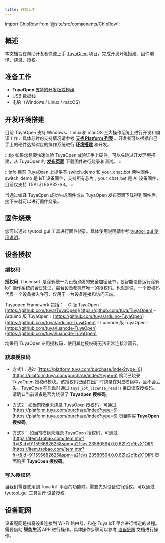 ```yaml
---
title: 开始上手
---
```


import ChipRow from '@site/src/components/ChipRow';

## 概述

本文档旨在帮助开发者快速上手 [TuyaOpen](https://github.com/tuya/TuyaOpen) 项目，完成开发环境搭建、固件编译、烧录、授权。

## 准备工作

 - **TuyaOpen** [支持的开发板或模组](../hardware-specific/index.md#硬件平台)
 - USB 数据线
 - 电脑（Windows / Linux / macOS）

## 开发环境搭建

目前 TuyaOpen 支持 Windows、Linux 和 macOS 三大操作系统上进行开发和编译工作，具体芯片的支持情况请参考 **[支持 Platform 列表](../about-tuyaopen.md#支持-platform-列表)** 。开发者可以根据自己手上的硬件选择对应的操作系统进行 **[环境搭建](./enviroment-setup.md)** 和开发。

:::tip
如果您想要快速体验 TuyaOpen 或验证手上硬件，可以先跳过开发环境搭建，从 TuyaOpen 的 **[发布页面](https://github.com/tuya/TuyaOpen/releases)** 下载固件进行烧录和测试。
:::

:::info
目前 TuyaOpen 上提供有 switch_demo 和 your_chat_bot 两种固件，switch_demo 是 IoT 设备固件，支持所有芯片；your_chat_bot 是 AI 设备固件，目前仅支持 T5AI 和 ESP32-S3。
:::

当通过编译 TuyaOpen 成功生成固件或从 TuyaOpen 发布页面下载得到固件后，接下来就可以进行固件烧录。

## 固件烧录

您可以通过 tyutool_gui 工具进行固件烧录。具体使用说明请参考 [tyutool_gui 使用说明](./tools-tyutool.md)。

## 设备授权

### 授权码

**授权码**（License）是涂鸦统一为设备颁发的安全加密证书，是智能设备运行涂鸦 IoT 操作系统的合法凭证，每台设备都具有唯一的授权码。也就是说，一个授权码代表一个设备接入许可，仅用于一台设备连接和访问云端。

Tuyaopen Framework 包括：
	- C 版 TuyaOpen：[https://github.com/tuya/TuyaOpen](https://github.com/tuya/TuyaOpen)
	- Arduino 版 TuyaOpen：[https://github.com/tuya/arduino-TuyaOpen](https://github.com/tuya/arduino-TuyaOpen)
	- Luanode 版 TuyaOpen：[https://github.com/tuya/luanode-TuyaOpen](https://github.com/tuya/luanode-TuyaOpen)

均采用 TuyaOpen 专用授权码，使用其他授权码无法正常连接涂鸦云。

### 获取授权码

- 方式1：通过 [https://platform.tuya.com/purchase/index?type=6](https://platform.tuya.com/purchase/index?type=6) 购买已烧录 TuyaOpen 授权码模块。该授权码已经在出厂时烧录在对应模组中，且不会丢失。TuyaOpen 在启动时通过 `tuya_iot_license_read()` 接口读取授权码。请确认当前设备是否为烧录了 **TuyaOpen 授权码**。

- 方式2：如当前模组未烧录 TuyaOpen 授权码，可通过 [https://platform.tuya.com/purchase/index?type=6](https://platform.tuya.com/purchase/index?type=6) 页面购买 **TuyaOpen 授权码**。

- 方式3： 如当前模组未烧录 TuyaOpen 授权码，可通过 [https://item.taobao.com/item.htm?ft=t&id=911596682625&spm=a21dvs.23580594.0.0.621e2c1bzX1OIP](https://item.taobao.com/item.htm?ft=t&id=911596682625&spm=a21dvs.23580594.0.0.621e2c1bzX1OIP) 页面购买 **TuyaOpen 授权码**。

### 写入授权码
当我们需要使用到 Tuya IoT 平台的功能时，需要先对设备进行授权。可以通过 tyutool_gui 工具进行 [设备授权](./tools-tyutool.md#设备授权信息写入)。

## 设备配网

设备配网是指将设备连接到 Wi-Fi 路由器，和在 Tuya IoT 平台进行绑定的过程。需要借助 **智能生活** APP 进行操作。具体操作步骤可以参考 [设备配网](./device-network-configuration.md) 文档进行操作。

